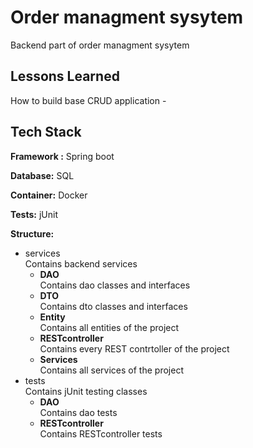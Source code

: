 # Order managment sysytem

Backend part of order managment sysytem

## Lessons Learned

How to build base CRUD application -

## Tech Stack

**Framework :** Spring boot

**Database:** SQL

**Container:** Docker

**Tests:** jUnit




<summary><b>Structure:</b></summary>

* services\
  Contains backend services
    * **DAO** \
      Contains dao classes and interfaces
    * **DTO** \
      Contains dto classes and interfaces
    * **Entity** \
      Contains all entities of the project
    * **RESTcontroller** \
      Contains every REST contrtoller of the project
    * **Services** \
      Contains all services of the project
* tests\
  Contains jUnit testing classes
    * **DAO** \
      Contains dao tests
    * **RESTcontroller** \
      Contains RESTcontroller tests

